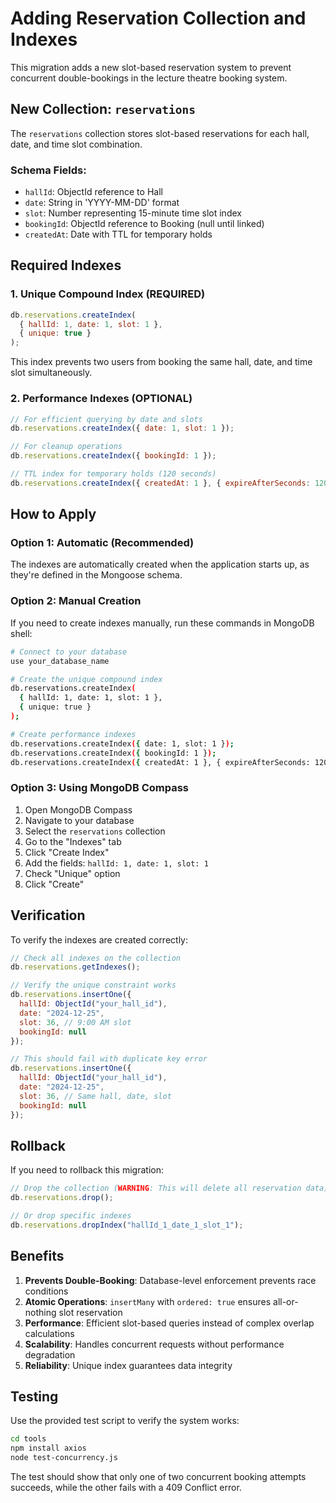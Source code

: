 # Adding Reservation Collection and Indexes

This migration adds a new slot-based reservation system to prevent concurrent double-bookings in the lecture theatre booking system.

## New Collection: `reservations`

The `reservations` collection stores slot-based reservations for each hall, date, and time slot combination.

### Schema Fields:
- `hallId`: ObjectId reference to Hall
- `date`: String in 'YYYY-MM-DD' format
- `slot`: Number representing 15-minute time slot index
- `bookingId`: ObjectId reference to Booking (null until linked)
- `createdAt`: Date with TTL for temporary holds

## Required Indexes

### 1. Unique Compound Index (REQUIRED)
```javascript
db.reservations.createIndex(
  { hallId: 1, date: 1, slot: 1 }, 
  { unique: true }
);
```

This index prevents two users from booking the same hall, date, and time slot simultaneously.

### 2. Performance Indexes (OPTIONAL)
```javascript
// For efficient querying by date and slots
db.reservations.createIndex({ date: 1, slot: 1 });

// For cleanup operations
db.reservations.createIndex({ bookingId: 1 });

// TTL index for temporary holds (120 seconds)
db.reservations.createIndex({ createdAt: 1 }, { expireAfterSeconds: 120 });
```

## How to Apply

### Option 1: Automatic (Recommended)
The indexes are automatically created when the application starts up, as they're defined in the Mongoose schema.

### Option 2: Manual Creation
If you need to create indexes manually, run these commands in MongoDB shell:

```bash
# Connect to your database
use your_database_name

# Create the unique compound index
db.reservations.createIndex(
  { hallId: 1, date: 1, slot: 1 }, 
  { unique: true }
);

# Create performance indexes
db.reservations.createIndex({ date: 1, slot: 1 });
db.reservations.createIndex({ bookingId: 1 });
db.reservations.createIndex({ createdAt: 1 }, { expireAfterSeconds: 120 });
```

### Option 3: Using MongoDB Compass
1. Open MongoDB Compass
2. Navigate to your database
3. Select the `reservations` collection
4. Go to the "Indexes" tab
5. Click "Create Index"
6. Add the fields: `hallId: 1, date: 1, slot: 1`
7. Check "Unique" option
8. Click "Create"

## Verification

To verify the indexes are created correctly:

```javascript
// Check all indexes on the collection
db.reservations.getIndexes();

// Verify the unique constraint works
db.reservations.insertOne({
  hallId: ObjectId("your_hall_id"),
  date: "2024-12-25",
  slot: 36, // 9:00 AM slot
  bookingId: null
});

// This should fail with duplicate key error
db.reservations.insertOne({
  hallId: ObjectId("your_hall_id"),
  date: "2024-12-25",
  slot: 36, // Same hall, date, slot
  bookingId: null
});
```

## Rollback

If you need to rollback this migration:

```javascript
// Drop the collection (WARNING: This will delete all reservation data)
db.reservations.drop();

// Or drop specific indexes
db.reservations.dropIndex("hallId_1_date_1_slot_1");
```

## Benefits

1. **Prevents Double-Booking**: Database-level enforcement prevents race conditions
2. **Atomic Operations**: `insertMany` with `ordered: true` ensures all-or-nothing slot reservation
3. **Performance**: Efficient slot-based queries instead of complex overlap calculations
4. **Scalability**: Handles concurrent requests without performance degradation
5. **Reliability**: Unique index guarantees data integrity

## Testing

Use the provided test script to verify the system works:

```bash
cd tools
npm install axios
node test-concurrency.js
```

The test should show that only one of two concurrent booking attempts succeeds, while the other fails with a 409 Conflict error.
